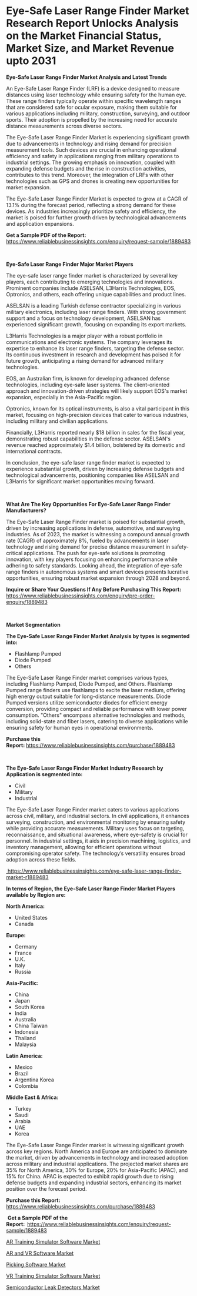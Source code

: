 <p><h1>Eye-Safe Laser Range Finder Market Research Report Unlocks Analysis on the Market Financial Status, Market Size, and Market Revenue upto 2031</h1></p><p><strong>Eye-Safe Laser Range Finder Market Analysis and Latest Trends</strong></p>
<p><p>An Eye-Safe Laser Range Finder (LRF) is a device designed to measure distances using laser technology while ensuring safety for the human eye. These range finders typically operate within specific wavelength ranges that are considered safe for ocular exposure, making them suitable for various applications including military, construction, surveying, and outdoor sports. Their adoption is propelled by the increasing need for accurate distance measurements across diverse sectors.</p><p>The Eye-Safe Laser Range Finder Market is experiencing significant growth due to advancements in technology and rising demand for precision measurement tools. Such devices are crucial in enhancing operational efficiency and safety in applications ranging from military operations to industrial settings. The growing emphasis on innovation, coupled with expanding defense budgets and the rise in construction activities, contributes to this trend. Moreover, the integration of LRFs with other technologies such as GPS and drones is creating new opportunities for market expansion.</p><p>The Eye-Safe Laser Range Finder Market is expected to grow at a CAGR of 13.1% during the forecast period, reflecting a strong demand for these devices. As industries increasingly prioritize safety and efficiency, the market is poised for further growth driven by technological advancements and application expansions.</p></p>
<p><strong>Get a Sample PDF of the Report:&nbsp;</strong> <a href="https://www.reliablebusinessinsights.com/enquiry/request-sample/1889483?utm_campaign=1759&utm_medium=2&utm_source=Github&utm_content=ia&utm_term=24102024&utm_id=eye-safe-laser-range-finder">https://www.reliablebusinessinsights.com/enquiry/request-sample/1889483</a></p>
<p>&nbsp;</p>
<p><strong>Eye-Safe Laser Range Finder Major Market Players</strong></p>
<p><p>The eye-safe laser range finder market is characterized by several key players, each contributing to emerging technologies and innovations. Prominent companies include ASELSAN, L3Harris Technologies, EOS, Optronics, and others, each offering unique capabilities and product lines.</p><p>ASELSAN is a leading Turkish defense contractor specializing in various military electronics, including laser range finders. With strong government support and a focus on technology development, ASELSAN has experienced significant growth, focusing on expanding its export markets.</p><p>L3Harris Technologies is a major player with a robust portfolio in communications and electronic systems. The company leverages its expertise to enhance its laser range finders, targeting the defense sector. Its continuous investment in research and development has poised it for future growth, anticipating a rising demand for advanced military technologies.</p><p>EOS, an Australian firm, is known for developing advanced defense technologies, including eye-safe laser systems. The client-oriented approach and innovation-driven strategies will likely support EOS's market expansion, especially in the Asia-Pacific region.</p><p>Optronics, known for its optical instruments, is also a vital participant in this market, focusing on high-precision devices that cater to various industries, including military and civilian applications.</p><p>Financially, L3Harris reported nearly $18 billion in sales for the fiscal year, demonstrating robust capabilities in the defense sector. ASELSAN's revenue reached approximately $1.4 billion, bolstered by its domestic and international contracts.</p><p>In conclusion, the eye-safe laser range finder market is expected to experience substantial growth, driven by increasing defense budgets and technological advancements, positioning companies like ASELSAN and L3Harris for significant market opportunities moving forward.</p></p>
<p>&nbsp;</p>
<p><strong>What Are The Key Opportunities For Eye-Safe Laser Range Finder Manufacturers?</strong></p>
<p><p>The Eye-Safe Laser Range Finder market is poised for substantial growth, driven by increasing applications in defense, automotive, and surveying industries. As of 2023, the market is witnessing a compound annual growth rate (CAGR) of approximately 8%, fueled by advancements in laser technology and rising demand for precise distance measurement in safety-critical applications. The push for eye-safe solutions is promoting innovation, with key players focusing on enhancing performance while adhering to safety standards. Looking ahead, the integration of eye-safe range finders in autonomous systems and smart devices presents lucrative opportunities, ensuring robust market expansion through 2028 and beyond.</p></p>
<p><strong>Inquire or Share Your Questions If Any Before Purchasing This Report:</strong> <a href="https://www.reliablebusinessinsights.com/enquiry/pre-order-enquiry/1889483?utm_campaign=1759&utm_medium=2&utm_source=Github&utm_content=ia&utm_term=24102024&utm_id=eye-safe-laser-range-finder">https://www.reliablebusinessinsights.com/enquiry/pre-order-enquiry/1889483</a></p>
<p>&nbsp;</p>
<p><strong>Market Segmentation</strong></p>
<p><strong>The Eye-Safe Laser Range Finder Market Analysis by types is segmented into:</strong></p>
<p><ul><li>Flashlamp Pumped</li><li>Diode Pumped</li><li>Others</li></ul></p>
<p><p>The Eye-Safe Laser Range Finder market comprises various types, including Flashlamp Pumped, Diode Pumped, and Others. Flashlamp Pumped range finders use flashlamps to excite the laser medium, offering high energy output suitable for long-distance measurements. Diode Pumped versions utilize semiconductor diodes for efficient energy conversion, providing compact and reliable performance with lower power consumption. "Others" encompass alternative technologies and methods, including solid-state and fiber lasers, catering to diverse applications while ensuring safety for human eyes in operational environments.</p></p>
<p><strong>Purchase this Report:&nbsp;</strong><a href="https://www.reliablebusinessinsights.com/purchase/1889483?utm_campaign=1759&utm_medium=2&utm_source=Github&utm_content=ia&utm_term=24102024&utm_id=eye-safe-laser-range-finder">https://www.reliablebusinessinsights.com/purchase/1889483</a></p>
<p>&nbsp;</p>
<p><strong>The Eye-Safe Laser Range Finder Market Industry Research by Application is segmented into:</strong></p>
<p><ul><li>Civil</li><li>Military</li><li>Industrial</li></ul></p>
<p><p>The Eye-Safe Laser Range Finder market caters to various applications across civil, military, and industrial sectors. In civil applications, it enhances surveying, construction, and environmental monitoring by ensuring safety while providing accurate measurements. Military uses focus on targeting, reconnaissance, and situational awareness, where eye-safety is crucial for personnel. In industrial settings, it aids in precision machining, logistics, and inventory management, allowing for efficient operations without compromising operator safety. The technology’s versatility ensures broad adoption across these fields.</p></p>
<p><a href="https://www.reliablebusinessinsights.com/eye-safe-laser-range-finder-market-r1889483?utm_campaign=1759&utm_medium=2&utm_source=Github&utm_content=ia&utm_term=24102024&utm_id=eye-safe-laser-range-finder">&nbsp;https://www.reliablebusinessinsights.com/eye-safe-laser-range-finder-market-r1889483</a></p>
<p><strong>In terms of Region, the Eye-Safe Laser Range Finder Market Players available by Region are:</strong></p>
<p>
    <p> <strong> North America: </strong>
        <ul>
            <li>United States</li>
            <li>Canada</li>
        </ul>
        </p> 
    <p> <strong> Europe: </strong>
        <ul>
            <li>Germany</li>
            <li>France</li>
            <li>U.K.</li>
            <li>Italy</li>
            <li>Russia</li>
        </ul>
        </p> 
    <p> <strong> Asia-Pacific: </strong>
        <ul>
            <li>China</li>
            <li>Japan</li>
            <li>South Korea</li>
            <li>India</li>
            <li>Australia</li>
            <li>China Taiwan</li>
            <li>Indonesia</li>
            <li>Thailand</li>
            <li>Malaysia</li>
        </ul>
        </p> 
    <p> <strong> Latin America: </strong>
        <ul>
            <li>Mexico</li>
            <li>Brazil</li>
            <li>Argentina Korea</li>
            <li>Colombia</li>
        </ul>
        </p> 
    <p> <strong> Middle East & Africa: </strong>
        <ul>
            <li>Turkey</li>
            <li>Saudi</li>
            <li>Arabia</li>
            <li>UAE</li>
            <li>Korea</li>
        </ul>
    </p>
    </p>
<p><p>The Eye-Safe Laser Range Finder market is witnessing significant growth across key regions. North America and Europe are anticipated to dominate the market, driven by advancements in technology and increased adoption across military and industrial applications. The projected market shares are 35% for North America, 30% for Europe, 20% for Asia-Pacific (APAC), and 15% for China. APAC is expected to exhibit rapid growth due to rising defense budgets and expanding industrial sectors, enhancing its market position over the forecast period.</p></p>
<p><strong>Purchase this Report: </strong><a href="https://www.reliablebusinessinsights.com/purchase/1889483?utm_campaign=1759&utm_medium=2&utm_source=Github&utm_content=ia&utm_term=24102024&utm_id=eye-safe-laser-range-finder">https://www.reliablebusinessinsights.com/purchase/1889483</a></p>
<p>&nbsp;<strong>Get a Sample PDF of the Report:&nbsp;&nbsp;</strong><a href="https://www.reliablebusinessinsights.com/enquiry/request-sample/1889483?utm_campaign=1759&utm_medium=2&utm_source=Github&utm_content=ia&utm_term=24102024&utm_id=eye-safe-laser-range-finder">https://www.reliablebusinessinsights.com/enquiry/request-sample/1889483</a></p>
<p><strong></strong></p>
<p><p><a href="https://www.linkedin.com/pulse/global-ar-training-simulator-software-market-analysis-key-ajalc?utm_campaign=1759&utm_medium=2&utm_source=Github&utm_content=ia&utm_term=24102024&utm_id=eye-safe-laser-range-finder">AR Training Simulator Software Market</a></p><p><a href="https://www.linkedin.com/pulse/market-insights-global-ar-vr-software-forecast-innovation-psurc?utm_campaign=1759&utm_medium=2&utm_source=Github&utm_content=ia&utm_term=24102024&utm_id=eye-safe-laser-range-finder">AR and VR Software Market</a></p><p><a href="https://www.linkedin.com/pulse/picking-software-market-industry-landscape-growth-trajectories-h1g4c?utm_campaign=1759&utm_medium=2&utm_source=Github&utm_content=ia&utm_term=24102024&utm_id=eye-safe-laser-range-finder">Picking Software Market</a></p><p><a href="https://www.linkedin.com/pulse/vr-training-simulator-software-market-industry-landscape-hzttc?utm_campaign=1759&utm_medium=2&utm_source=Github&utm_content=ia&utm_term=24102024&utm_id=eye-safe-laser-range-finder">VR Training Simulator Software Market</a></p><p><a href="https://github.com/AbbasMahmud554/Market-Research-Report-List-1/blob/main/semiconductor-leak-detectors-market.md?utm_campaign=1759&utm_medium=2&utm_source=Github&utm_content=ia&utm_term=24102024&utm_id=eye-safe-laser-range-finder">Semiconductor Leak Detectors Market</a></p></p>